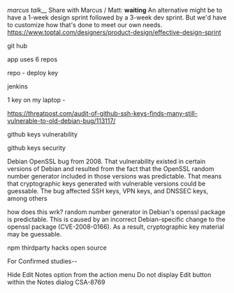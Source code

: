 _marcus talk___
Share with Marcus / Matt: __waiting__
An alternative might be to have a 1-week design sprint followed by a 3-week dev sprint.  But we'd have to customize how that's done to meet our own needs.
https://www.toptal.com/designers/product-design/effective-design-sprint



git hub

app uses 6 repos

repo - deploy key 

jenkins

1 key on my laptop - 

https://threatpost.com/audit-of-github-ssh-keys-finds-many-still-vulnerable-to-old-debian-bug/113117/

github keys vulnerability

github keys security

 Debian OpenSSL bug from 2008. That vulnerability existed in certain versions of Debian and resulted from the fact that the OpenSSL random number generator included in those versions was predictable. That means that cryptographic keys generated with vulnerable versions could be guessable. The bug affected SSH keys, VPN keys, and DNSSEC keys, among others

 how does this wrk? 
 random number generator in Debian's
openssl package is predictable.  This is caused by an incorrect
Debian-specific change to the openssl package (CVE-2008-0166).  As a
result, cryptographic key material may be guessable.


npm thirdparty hacks open source


For Confirmed studies--

Hide Edit Notes option from the action menu
Do not display Edit button within the Notes dialog
CSA-8769